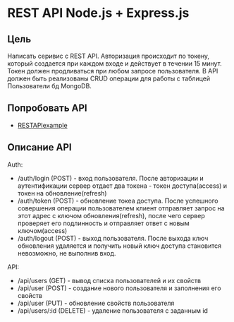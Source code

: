 # REST API Node.js + Express.js


## Цель

Написать серивис с REST API. Авторизация происходит по токену, который создается при каждом входе и действует в течении 15 минут. Токен должен продливаться при любом запросе пользователя. В API должен быть реализованы CRUD операции для работы с таблицей Пользователи бд MongoDB.

## Попробовать API

- [RESTAPIexample](https://restapiexample.na4u.ru/)

## Описание API

Auth:

- /auth/login (POST) - вход пользователя. После авторизации и аутентификации сервер отдает два токена - токен доступа(access) и токен на обновление(refresh) 
- /auth/token (POST) - обновление токеа доступа. После успешного совершения операции пользователем клиент отправляет запрос на этот адрес с ключом обновления(refresh), после чего сервер проверяет его подлинность и отправляет ответ с новым ключом(access)
- /auth/logout (POST) - выход пользователя. После выхода ключ обновления удаляется и получить новый ключ доступа становится невозможно, не выполнив вход.

API:

- /api/users (GET) - вывод списка пользователей и их свойств
- /api/user (POST) - создание нового пользователя и заполнения его свойств
- /api/user (PUT) - обновление свойств пользователя
- /api/users/:id (DELETE) - удаление пользователя с заданным id
